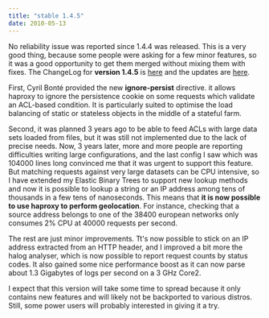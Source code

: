 ```yaml
---
title: "stable 1.4.5"
date: 2010-05-13
---
```


No reliability issue was reported since 1.4.4 was released. This is a very good thing, because some people were asking for a few minor features, so it was a good opportunity to get them merged without mixing them with fixes. The ChangeLog for **version 1.4.5** is [here](/download/1.4/src/CHANGELOG) and the updates are [here](/download/1.4/src/).

First, Cyril Bonté provided the new **ignore-persist** directive. it allows haproxy to ignore the persistence cookie on some requests which validate an ACL-based condition. It is particularly suited to optimise the load balancing of static or stateless objects in the middle of a stateful farm.

Second, it was planned 3 years ago to be able to feed ACLs with large data sets loaded from files, but it was still not implemented due to the lack of precise needs. Now, 3 years later, more and more people are reporting difficulties writing large configurations, and the last config I saw which was 104000 lines long convinced me that it was urgent to support this feature. But matching requests against very large datasets can be CPU intensive, so I have extended my Elastic Binary Trees to support new lookup methods and now it is possible to lookup a string or an IP address among tens of thousands in a few tens of nanoseconds. This means that **it is now possible to use haproxy to perform geolocation**. For instance, checking that a source address belongs to one of the 38400 european networks only consumes 2% CPU at 40000 requests per second.

The rest are just minor improvements. Tt's now possible to stick on an IP address extracted from an HTTP header, and I improved a bit more the halog analyser, which is now possible to report request counts by status codes. It also gained some nice performance boost as it can now parse about 1.3 Gigabytes of logs per second on a 3 GHz Core2.

I expect that this version will take some time to spread because it only contains new features and will likely not be backported to various distros. Still, some power users will probably interested in giving it a try.
